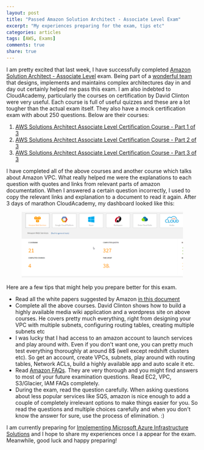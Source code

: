 ```yaml
---
layout: post
title: "Passed Amazon Solution Architect - Associate Level Exam"
excerpt: "My experiences preparing for the exam, tips etc"
categories: articles
tags: [AWS, Exams]
comments: true
share: true
---
```



I am pretty excited that last week, I have successfully completed [Amazon Solution Architect - Associate Level](http://aws.amazon.com/certification/certified-solutions-architect-associate/) exam. Being part of a [wonderful team](http://www.minjar.com/) that designs, implements and maintains complex architectures day in and day out certainly helped me pass this exam. I am also indebted to CloudAcademy, particularly the courses on certification by David Clinton were very useful. Each course is full of useful quizzes and these are a lot tougher than the actual exam itself. They also have a mock certification exam with about 250 questions. Below are their courses:

1. [AWS Solutions Architect Associate Level Certification Course -  Part 1 of 3](https://cloudacademy.com/amazon-web-services/courses/aws-solutions-architect-associate-level-certification-course-part-1-of-3/)
2. [AWS Solutions Architect Associate Level Certification Course -  Part 2 of 3](https://cloudacademy.com/amazon-web-services/courses/aws-solutions-architect-associate-level-certification-course-part-2-of-3/) 
3. [AWS Solutions Architect Associate Level Certification Course -  Part 3 of 3](https://cloudacademy.com/amazon-web-services/courses/aws-solutions-architect-associate-level-certification-course:-part-3-of-3/)

I have completed all of the above courses and another course which talks about Amazon VPC. What really helped me were the explanations to each question with quotes and links from relevant parts of amazon documentation. When I answered a certain question incorrectly, I used to copy the relevant links and explanation to a document to read it again. After 3 days of marathon CloudAcademy, my dashboard looked like this:


<figure>
	<img src="/images/cloudcademy.png" alt="image">
</figure>


Here are a few tips that might help you prepare better for this exam. 
* Read all the white papers suggested by Amazon [in this document](http://awstrainingandcertification.s3.amazonaws.com/production/AWS_certified_solutions_architect_associate_blueprint.pdf)
* Complete all the above courses. David Clinton shows how to build a highly available media wiki application and a wordpress site on above courses. He covers pretty much everything, right from designing your VPC with multiple subnets, configuring routing tables, creating multiple subnets etc
* I was lucky that I had access to an amazon account to launch services and play around with. Even if you don't want one, you can pretty much test everything thoroughly at around 8$ (well except redshift clusters etc). So get an account, create VPCs, subnets, play around with routing tables, Network ACLs, build a highly available app and auto scale it etc. 
* Read [Amazon FAQs](http://aws.amazon.com/faqs/). They are very thorough and you might find answers to most of your future examination questions. Read EC2, VPC, S3/Glacier, IAM FAQs completely. 
* During the exam, read the question carefully. When asking questions about less popular services like SQS, amazon is nice enough to add a couple of completely irrelevant options to make things easier for you. So read the questions and multiple choices carefully and when you don't know the answer for sure, use the process of elimination. :)

I am currently preparing for [Implementing Microsoft Azure Infrastructure Solutions](https://www.microsoft.com/learning/en-in/exam-70-533.aspx) and I hope to share my experiences once I a appear for the exam. Meanwhile, good luck and happy preparing! 